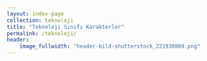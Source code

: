 ```yaml
---
layout: index-page
collection: teknoloji
title: "Teknoloji Sınıfı Karakterler"
permalink: /teknoloji/
header:
    image_fullwidth: "header-bild-shutterstock_221930869.png"
---
```

